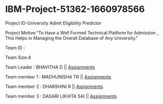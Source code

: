 # IBM-Project-51362-1660978566
 

Project ID-University Admit Eligibility Predictor
  
 
Project Motive:"To Have a Well Formed Technical Platform for Admission , This Helps in Managing the Overall Database of Any University."


  
  
Team ID : 

<bold>Team Size:</bold>4
  
 
 
<bold>Team Leader :</bold>  BHAVITHA D || <a href="https://github.com/IBM-EPBL/IBM-Project-51362-1660978566/tree/main/Assignments/Team%20Leader/Assignments%20of%20Bhavitha%20D">Assignments</a>

   
<bold>Team member 1 :</bold> MADHUNISHA TR || <a href="https://github.com/IBM-EPBL/IBM-Project-51362-1660978566/tree/main/Assignments/Team%20Member%201/Assignments%20of%20Madhunisha%20TR">Assignments</a>

   
<bold>Team member 2 :</bold>  DHARSHINI R || <a href="https://github.com/IBM-EPBL/IBM-Project-51362-1660978566/tree/main/Assignments/Team%20Member%202/Assignments%20of%20Dharshini%20R">Assignments</a>

       
<bold>Team member 3 :</bold>  DASARI LIKHITA SAI || <a href="https://github.com/IBM-EPBL/IBM-Project-51362-1660978566/tree/main/Assignments/Team%20Member%203/Assignments%20of%20Dasari%20Likhitha%20Sai">Assignments</a>

